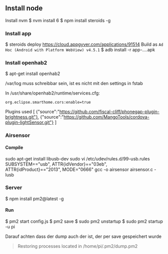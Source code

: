 ## Install node

Install nvm
$ nvm install 6
$ npm install steroids -g


### Install app
$ steroids deploy
https://cloud.appgyver.com/applications/91514
Build as `Ad Hoc (Android with Platform WebView) v4.5.1`
$ adb install -r app-….apk

### Install openhab2

$ apt-get install openhab2

/var/log muss schreibbar sein, ist es nicht mit den settings in fstab

In /usr/share/openhab2/runtime/services.cfg:

`org.eclipse.smarthome.cors:enable=true`

Plugins used
[
  {"source":"https://github.com/fiscal-cliff/phonegap-plugin-brightness.git"},
  {"source":"https://github.com/MangoTools/cordova-plugin-lightSensor.git"}
]


### Airsensor
#### Compile
sudo apt-get install libusb-dev
sudo vi /etc/udev/rules.d/99-usb.rules
SUBSYSTEM=="usb", ATTR{idVendor}=="03eb", ATTR{idProduct}=="2013", MODE="0666"
gcc -o airsensor airsensor.c -lusb

### Server
$ npm install pm2@latest -g

#### Run

$ pm2 start config.js
$ pm2 save
$ sudo pm2 unstartup
$ sudo pm2 startup -u pi

Darauf achten dass der dump auch der ist, der per save gespeichert wurde
> Restoring processes located in /home/pi/.pm2/dump.pm2
